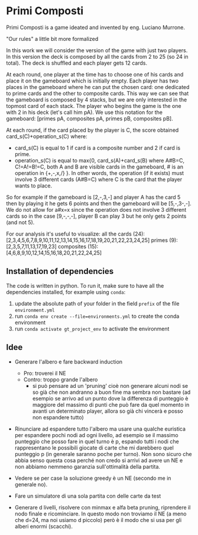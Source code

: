 # Primi Composti

Primi Composti is a game ideated and invented by eng. Luciano Murrone. 

"Our rules" a little bit more formalized

In this work we will consider the version of the game with just two players. In this version the deck is composed by all the cards from 2 to 25 (so 24 in total). The deck is shuffled and each player gets 12 cards.

At each round, one player at the time has to choose one of his cards and place it on the gameboard which is initially empty. Each player has two places in the gameboard where he can put the chosen card: one dedicated to prime cards and the other to composite cards. This way we can see that the gameboard is composed by 4 stacks, but we are only interested in the topmost card of each stack. The player who begins the game is the one with 2 in his deck (let's call him pA). We use this notation for the gameboard: [primes pA, composites pA, primes pB, composites pB].

At each round, if the card placed by the player is C, the score obtained card_s(C)+operation_s(C) where: 
* card_s(C) is equal to 1 if card is a composite number and 2 if card is prime. 
* operation_s(C) is equal to max{0, card_s(A)+card_s(B) where A#B=C, C!=A!=B!=C,  both A and B are visible cards in the gameboard, # is an operation in {+,-,x,/} }. 
In other words, the operation (if it exists) must involve 3 different cards (A#B=C) where C is the card that the player wants to place.

So for example if the gameboard is [2,-,3,-] and player A has the card 5 then by playing it he gets 6 points and then the gameboard will be [5,-,3-,-]. We do not allow for a#x=x since the operation does not involve 3 different cards so in the case [9,-,-,-], player B can play 3 but he only gets 2 points (and not 5).

For our analysis it's useful to visualize: 
all the cards (24): [2,3,4,5,6,7,8,9,10,11,12,13,14,15,16,17,18,19,20,21,22,23,24,25]
primes (9):         [2,3,5,7,11,13,17,19,23]
composites (15):    [4,6,8,9,10,12,14,15,16,18,20,21,22,24,25]


## Installation of dependencies
The code is written in python. To run it, make sure to have all the dependencies installed, for example using ```conda```:
1. update the absolute path of your folder in the field  ```prefix``` of the file ```environment.yml```
2. run ```conda env create --file=environments.yml``` to create the conda environment
3. run ```conda activate gt_project_env``` to activate the environment



## Idee

* Generare l'albero e fare backward induction
    * Pro: troverei il NE
    * Contro: troppo grande l'albero
        * si può pensare ad un 'pruning' cioè non generare alcuni nodi se so già che non andranno a buon fine ma sembra non bastare (ad esempio se arrivo ad un punto dove la differenza di punteggio è maggiore del massimo di punti che può fare da quel momento in avanti un determinato player, allora so già chi vincerà e posso non espandere tutto)

* Rinunciare ad espandere tutto l'albero ma usare una qualche euristica per espandere pochi nodi ad ogni livello, ad esempio se il massimo punteggio che posso fare in quel turno è p, espando tutti i nodi che rappresentano le possibili giocate di carte che mi darebbero quel punteggio p (in generale saranno poche per turno). Non sono sicuro che abbia senso questa cosa perché non credo si arrivi ad avere un NE e non abbiamo nemmeno garanzia sull'ottimalità della partita. 

* Vedere se per case la soluzione greedy è un NE (secondo me in generale no).

* Fare un simulatore di una sola partita con delle carte da test

* Generare d livelli, risolvere con minmax e alfa beta pruning, riprendere il nodo finale e ricominciare. In questo modo non troviamo il NE (a meno che d=24, ma noi usiamo d piccolo) però è il modo che si usa per gli alberi enormi (scacchi).
